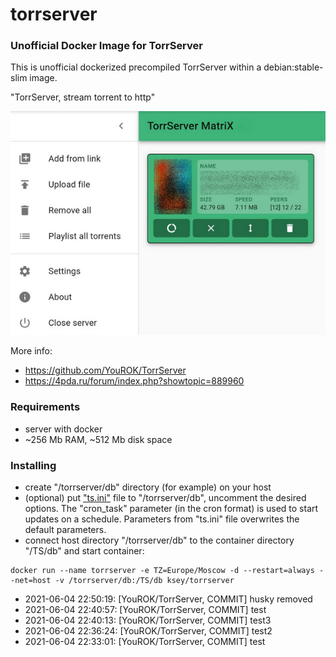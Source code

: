 # torrserver
### Unofficial Docker Image for TorrServer

This is unofficial dockerized precompiled TorrServer within a debian:stable-slim image.

"TorrServer, stream torrent to http"

![TorrServer](https://raw.githubusercontent.com/MrKsey/torrserver/master/ts.jpg)

More info:
- https://github.com/YouROK/TorrServer
- https://4pda.ru/forum/index.php?showtopic=889960

### Requirements

* server with docker
* ~256 Mb RAM, ~512 Mb disk space 

### Installing

- сreate "/torrserver/db" directory (for example) on your host
- (optional) put ["ts.ini"](https://raw.githubusercontent.com/MrKsey/torrserver/master/ts.ini) file to "/torrserver/db", uncomment the desired options. The "cron_task" parameter (in the cron format) is used to start updates on a schedule. Parameters from "ts.ini" file overwrites the default parameters.
- connect host directory "/torrserver/db" to the container directory "/TS/db" and start container:
```
docker run --name torrserver -e TZ=Europe/Moscow -d --restart=always --net=host -v /torrserver/db:/TS/db ksey/torrserver
```





























* 2021-06-04 22:50:19: [YouROK/TorrServer, COMMIT] husky removed
* 2021-06-04 22:40:57: [YouROK/TorrServer, COMMIT] test
* 2021-06-04 22:40:13: [YouROK/TorrServer, COMMIT] test3
* 2021-06-04 22:36:24: [YouROK/TorrServer, COMMIT] test2
* 2021-06-04 22:33:01: [YouROK/TorrServer, COMMIT] test
